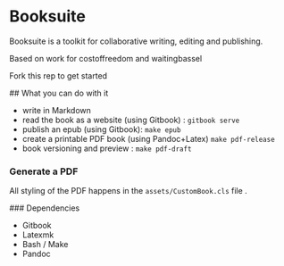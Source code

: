 # Booksuite

Booksuite is a toolkit for collaborative writing, editing and publishing.

Based on work for costoffreedom and waitingbassel

Fork this rep to get started

## What you can do with it

* write in Markdown
* read the book as a website (using Gitbook) : ```gitbook serve```
* publish an epub (using Gitbook): ```make epub```
* create a printable PDF book (using Pandoc+Latex) ```make pdf-release```
* book versioning and preview : ```make pdf-draft```

### Generate a PDF


All styling of the PDF happens in the ```assets/CustomBook.cls``` file .



### Dependencies

* Gitbook
* Latexmk
* Bash / Make
* Pandoc
